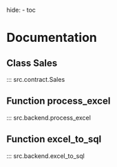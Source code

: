 hide:
    - toc

# Documentation

## Class Sales 
::: src.contract.Sales

## Function process_excel
::: src.backend.process_excel

## Function excel_to_sql
::: src.backend.excel_to_sql
